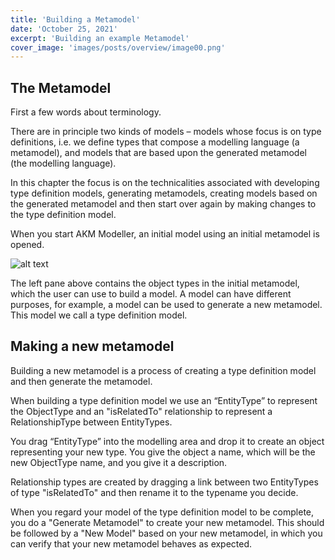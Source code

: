 ```yaml
---
title: 'Building a Metamodel'
date: 'October 25, 2021'
excerpt: 'Building an example Metamodel'
cover_image: 'images/posts/overview/image00.png'
---
```


## The Metamodel

First a few words about terminology. 

There are in principle two kinds of models – models whose focus is on type definitions, i.e. we define types that compose a modelling language (a metamodel), and models that are based upon the generated metamodel (the modelling language).  

In this chapter the focus is on the technicalities associated with developing type definition models, generating metamodels, creating models based on the generated metamodel and then start over again by making changes to the type definition model.

When you start AKM Modeller, an initial model using an initial metamodel is opened.

![alt text](/images/posts/modelling/image_model022.png)

The left pane above contains the object types in the initial metamodel, which the user can use to build a model. 
A model can have different purposes, for example, a model can be used to generate a new metamodel. This model we call a type definition model.


## Making a new metamodel

Building a new metamodel is a process of creating a type definition model and then generate the metamodel. 

When building a type definition model we use an “EntityType” to represent the ObjectType and an "isRelatedTo" relationship to represent a RelationshipType between EntityTypes.

You drag “EntityType” into the modelling area and drop it to create an object representing your new type. 
You give the object a name, which will be the new ObjectType name, and you give it a description.

Relationship types are created by dragging a link between two EntityTypes of type "isRelatedTo" and then rename it to the typename you decide.

When you regard your model of the type definition model to be complete, you do a "Generate Metamodel" to create your new metamodel. This should be followed by a "New Model" based on your new metamodel, in which you can verify that your new metamodel behaves as expected.

